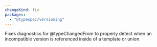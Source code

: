 ```yaml
---
changeKind: fix
packages:
  - "@typespec/versioning"
---
```


Fixes diagnostics for @typeChangedFrom to properly detect when an incompatible version is referenced inside of a template or union.